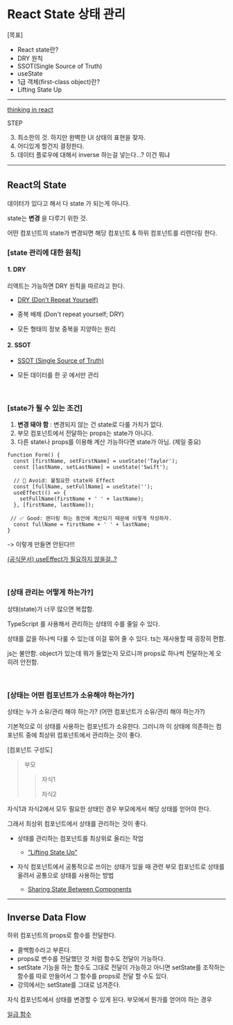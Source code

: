 # React State 상태 관리

[목표]

- React state란?
- DRY 원칙
- SSOT(Single Source of Truth)
- useState
- 1급 객체(first-class object)란?
- Lifting State Up

---

[thinking in react](https://beta.reactjs.org/learn/thinking-in-react)

STEP

3. 최소한의 것. 하지만 완벽한 UI 상태의 표현을 찾자.
4. 어디있게 할건지 결정한다.
5. 데이터 플로우에 대해서 inverse 하는걸 넣는다...? 이건 뭐냐

---

## React의 State

데이터가 있다고 해서 다 state 가 되는게 아니다.

state는 __변경__ 을 다루기 위한 것.

어떤 컴포넌트의 state가 변경되면 해당 컴포넌트 & 하위 컴포넌트를 리렌더링 한다.

### [state 관리에 대한 원칙]

#### 1. DRY

리액트는 가능하면 DRY 원칙을 따르라고 한다.

- [DRY (Don’t Repeat Yourself)](https://ko.wikipedia.org/wiki/중복배제)

- 중복 배제 (Don't repeat yourself; DRY)

- 모든 형태의 정보 중복을 지양하는 원리

#### 2. SSOT

- [SSOT (Single Source of Truth)](https://ko.wikipedia.org/wiki/단일_진실_공급원)

- 모든 데이터를 한 곳 에서만 관리

</br>

### [state가 될 수 있는 조건]

1. __변경 돼야 함__ : 변경되지 않는 건 state로 다룰 가치가 없다.
2. 부모 컴포넌트에서 전달하는 props는 state가 아니다.
3. 다른 state나 props를 이용해 계산 가능하다면 state가 아님. (제일 중요)

```tsx
function Form() {
  const [firstName, setFirstName] = useState('Taylor');
  const [lastName, setLastName] = useState('Swift');

  // 🔴 Avoid: 불필요한 state와 Effect
  const [fullName, setFullName] = useState('');
  useEffect(() => {
    setFullName(firstName + ' ' + lastName);
  }, [firstName, lastName]);

 // ✅ Good: 렌더링 하는 동안에 계산되기 때문에 이렇게 작성하자.
  const fullName = firstName + ' ' + lastName;
}
```

-> 이렇게 만들면 안된다!!!

[(공식문서) useEffect가 필요하지 않을걸..?](https://beta.reactjs.org/learn/you-might-not-need-an-effect)

</br>

### [상태 관리는 어떻게 하는가?]

상태(state)가 너무 많으면 복잡함.

TypeScript 를 사용해서 관리하는 상태의 수를 줄일 수 있다.

상태를 값을 하나씩 다룰 수 있는데 이걸 묶어 줄 수 있다. ts는 재사용할 때 굉장히 편함.

js는 불안함. object가 있는데 뭐가 들었는지 모르니까 props로 하나씩 전달하는게 오히려 안전함.

</br>

### [상태는 어떤 컴포넌트가 소유해야 하는가?]

상태는 누가 소유/관리 해야 하는가? (어떤 컴포넌트가 소유/관리 해야 하는가?)

기본적으로 이 상태를 사용하는 컴포넌트가 소유한다. 그러니까 이 상태에 의존하는 컴포넌트 중에 최상위 컴포넌트에서 관리하는 것이 좋다.

[컴포넌트 구성도]
>부모
>>자식1
>>
>>자식2

자식1과 자식2에서 모두 필요한 상태인 경우 부모에게서 해당 상태를 얻어야 한다.

그래서 최상위 컴포넌트에서 상태를 관리하는 것이 좋다.

- 상태를 관리하는 컴포넌트를 최상위로 올리는 작업
  - [“Lifting State Up”](https://ko.reactjs.org/docs/lifting-state-up.html)

- 자식 컴포넌트에서 공통적으로 쓰이는 상태가 있을 때 관련 부모 컴포넌트로 상태를 올려서 공통으로 상태를 사용하는 방법
  - [Sharing State Between Components](https://beta.reactjs.org/learn/sharing-state-between-components)

---

## Inverse Data Flow

하위 컴포넌트의 props로 함수를 전달한다.

- 콜백함수라고 부른다.
- props로 변수를 전달했던 것 처럼 함수도 전달이 가능하다.
- setState 기능을 하는 함수도 그대로 전달이 가능하고 아니면 setState를 조작하는 함수를 따로 만들어서 그 함수를 props로 전달 할 수도 있다.
- 강의에서는 setState를 그대로 넘겨준다.

자식 컴포넌트에서 상태를 변경할 수 있게 된다.
부모에서 뭔가를 얻어야 하는 경우

[일급 함수](https://developer.mozilla.org/ko/docs/Glossary/First-class_Function)

